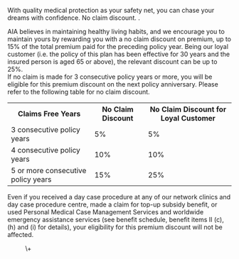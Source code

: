 With quality medical protection as your safety net, you can chase your dreams with confidence. No claim discount. . 

AIA believes in maintaining healthy living habits, and we
encourage you to maintain yours by rewarding you with a no
claim discount on premium, up to 15% of the total premium
paid for the preceding policy year. Being our loyal customer
(i.e. the policy of this plan has been effective for 30 years
and the insured person is aged 65 or above), the relevant
discount can be up to 25%.  
If no claim is made for 3 consecutive policy years or more,
you will be eligible for this premium discount on the next
policy anniversary. Please refer to the following table for no
claim discount.  
<table>
<tr>
<th>Claims Free Years</th>
<th>No Claim Discount</th>
<th>No Claim Discount for Loyal Customer</th>
</tr>
<tr>
<td>3 consecutive policy years</td>
<td>5%</td>
<td>5%</td>
</tr>
<tr>
<td>4 consecutive policy years</td>
<td>10%</td>
<td>10%</td>
</tr>
<tr>
<td>5 or more consecutive policy years</td>
<td>15%</td>
<td>25%</td>
</tr>
</table>  
Even if you received a day case procedure at any of our
network clinics and day case procedure centre, made a claim
for top-up subsidy benefit, or used Personal Medical Case
Management Services and worldwide emergency assistance
services (see benefit schedule, benefit items II (c), (h) and
(i) for details), your eligibility for this premium discount will
not be affected.  
<!-- PageBreak -->  
<!-- PageHeader="MEDICAL PROTECTION I" -->
<!-- PageNumber="6" -->
<!-- PageHeader="AIA VOLUNTARY HEALTH INSURANCE FLEXI SCHEME" -->
<!-- PageBreak -->  
<!-- PageNumber="7" -->
<!-- PageHeader="MEDICAL PROTECTION AIA VOLUNTARY HEALTH INSURANCE FLEXI SCHEME" -->  
<figure>  
\+  
</figure>